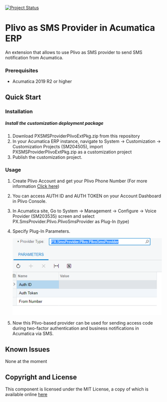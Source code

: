 [![Project Status](http://opensource.box.com/badges/active.svg)](http://opensource.box.com/badges)

Plivo as SMS Provider in Acumatica ERP
==================================
An extension that allows to use Plivo as SMS provider to send SMS notification from Acumatica.

### Prerequisites
* Acumatica 2019 R2 or higher

Quick Start
-----------

### Installation

##### Install the customization deployment package
1. Download PXSMSProviderPlivoExtPkg.zip from this repository
2. In your Acumatica ERP instance, navigate to System -> Customization -> Customization Projects (SM204505), import PXSMSProviderPlivoExtPkg.zip as a customization project
3. Publish the customization project.

### Usage

1.	Create Plivo Account and get your Plivo Phone Number (For more information [Click here](https://console.plivo.com/accounts/register/
))
2.	You can access AUTH ID and AUTH TOKEN on your Account Dashboard in Plivo Console.
3.	In Acumatica site, Go to System -> Management -> Configure -> Voice Provider (SM203535) screen and select PX.SmsProvider.Plivo.PlivoSmsProvider as Plug-In (type)
4.	Specify Plug-In Parameters.

    ![Screenshot](/_ReadMeImages/Image1.png)

5.  Now this Plivo-based provider can be used for sending access code during two-factor authentication and business notifications in Acumatica via SMS.

Known Issues
------------
None at the moment

## Copyright and License

This component is licensed under the MIT License, a copy of which is available online [here](LICENSE)
